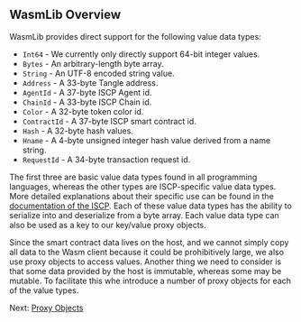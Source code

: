 ## WasmLib Overview

WasmLib provides direct support for the following value data types:

- `Int64` - We currently only directly support 64-bit integer values.
- `Bytes` - An arbitrary-length byte array.
- `String` - An UTF-8 encoded string value.
- `Address` - A 33-byte Tangle address.
- `AgentId` - A 37-byte ISCP Agent id.
- `ChainId` - A 33-byte ISCP Chain id.
- `Color` - A 32-byte token color id.
- `ContractId` - A 37-byte ISCP smart contract id.
- `Hash` - A 32-byte hash values.
- `Hname` - A 4-byte unsigned integer hash value derived from a name string.
- `RequestId` - A 34-byte transaction request id.

The first three are basic value data types found in all programming languages,
whereas the other types are ISCP-specific value data types. More detailed
explanations about their specific use can be found in the [documentation of the
ISCP](../../../../docs/docs/coretypes.md). Each of these value data types has the ability to serialize into and
deserialize from a byte array. Each value data type can also be used as a key to
our key/value proxy objects.

Since the smart contract data lives on the host, and we cannot simply copy all
data to the Wasm client because it could be prohibitively large, we also use
proxy objects to access values. Another thing we need to consider is that some
data provided by the host is immutable, whereas some may be mutable. To
facilitate this whe introduce a number of proxy objects for each of the value
types.

Next: [Proxy Objects](Proxies.md)
